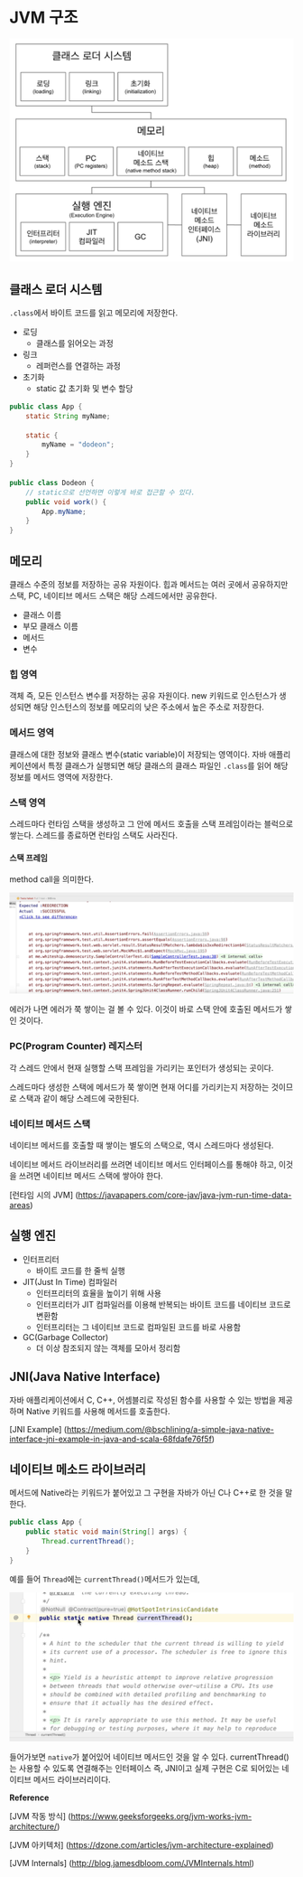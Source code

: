 # JVM 구조

![](../../.gitbook/assets/the-java/01/스크린샷%202020-07-05%20오후%208.28.42.png)

## 클래스 로더 시스템

`.class`에서 바이트 코드를 읽고 메모리에 저장한다.

- 로딩
    - 클래스를 읽어오는 과정
- 링크
    - 레퍼런스를 연결하는 과정
- 초기화
    - static 값 초기화 및 변수 할당
    
```java
public class App {
    static String myName;
    
    static {
        myName = "dodeon";
    }
}

public class Dodeon {
    // static으로 선언하면 이렇게 바로 접근할 수 있다.
    public void work() {
        App.myName;
    }
}
```
    
## 메모리

클래스 수준의 정보를 저장하는 공유 자원이다. 힙과 메서드는 여러 곳에서 공유하지만 스택, PC, 네이티브 메서드 스택은 해당 스레드에서만 공유한다.

- 클래스 이름
- 부모 클래스 이름
- 메서드
- 변수

### 힙 영역

객체 즉, 모든 인스턴스 변수를 저장하는 공유 자원이다. new 키워드로 인스턴스가 생성되면 해당 인스턴스의 정보를 메모리의 낮은 주소에서 높은 주소로 저장한다.


### 메서드 영역

클래스에 대한 정보와 클래스 변수(static variable)이 저장되는 영역이다. 자바 애플리케이션에서 특정 클래스가 실행되면 해당 클래스의 클래스 파일인 `.class`를 읽어 해당 정보를 메서드 영역에 저장한다.

### 스택 영역

스레드마다 런타임 스택을 생성하고 그 안에 메서드 호출을 스택 프레임이라는 블럭으로 쌓는다. 스레드를 종료하면 런타임 스택도 사라진다.

#### 스택 프레임

method call을 의미한다.

![](../../.gitbook/assets/the-java/01/스크린샷%202020-07-05%20오후%209.38.29.png)

에러가 나면 에러가 쭉 쌓이는 걸 볼 수 있다. 이것이 바로 스택 안에 호출된 메서드가 쌓인 것이다.

### PC(Program Counter) 레지스터

각 스레드 안에서 현재 실행할 스택 프레임을 가리키는 포인터가 생성되는 곳이다.

스레드마다 생성한 스택에 메서드가 쭉 쌓이면 현재 어디를 가리키는지 저장하는 것이므로 스택과 같이 해당 스레드에 국한된다.

### 네이티브 메서드 스택

네이티브 메서드를 호출할 때 쌓이는 별도의 스택으로, 역시 스레드마다 생성된다.

네이티브 메서드 라이브러리를 쓰려면 네이티브 메서드 인터페이스를 통해야 하고, 이것을 쓰려면 네이티브 메서드 스택에 쌓아야 한다.

[런타임 시의 JVM] (https://javapapers.com/core-jav/java-jvm-run-time-data-areas)

## 실행 엔진

- 인터프리터
    - 바이트 코드를 한 줄씩 실행
- JIT(Just In Time) 컴파일러
    - 인터프리터의 효율을 높이기 위해 사용
    - 인터프리터가 JIT 컴파일러를 이용해 반복되는 바이트 코드를 네이티브 코드로 변환함
    - 인터프리터는 그 네이티브 코드로 컴파일된 코드를 바로 사용함
- GC(Garbage Collector)
    - 더 이상 참조되지 않는 객체를 모아서 정리함

## JNI(Java Native Interface)

자바 애플리케이션에서 C, C++, 어셈블리로 작성된 함수를 사용할 수 있는 방법을 제공하며 Native 키워드를 사용해 메서드를 호출한다.

[JNI Example] (https://medium.com/@bschlining/a-simple-java-native-interface-jni-example-in-java-and-scala-68fdafe76f5f)

## 네이티브 메소드 라이브러리

메서드에 Native라는 키워드가 붙어있고 그 구현을 자바가 아닌 C나 C++로 한 것을 말한다.

```java
public class App {
    public static void main(String[] args) {
        Thread.currentThread();
    }
}
```

예를 들어 `Thread`에는 `currentThread()`메서드가 있는데,

![](../../.gitbook/assets/the-java/01/스크린샷%202020-07-05%20오후%209.51.47.png)

들어가보면 `native`가 붙어있어 네이티브 메서드인 것을 알 수 있다. currentThread()는 사용할 수 있도록 연결해주는 인터페이스 즉, JNI이고 실제 구현은 C로 되어있는 네이티브 메서드 라이브러리이다.


**Reference**

[JVM 작동 방식] (https://www.geeksforgeeks.org/jvm-works-jvm-architecture/)

[JVM 아키텍처] (https://dzone.com/articles/jvm-architecture-explained)

[JVM Internals] (http://blog.jamesdbloom.com/JVMInternals.html)